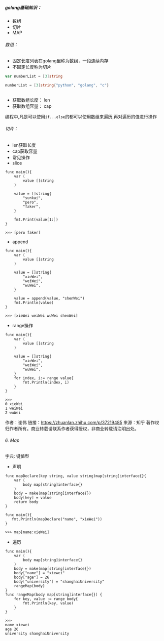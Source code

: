 

##### golang基础知识：

- 数组
- 切片
- MAP

###### 数组：

- 固定长度列表在golang里称为数组，一段连续内存
- 不固定长度称为切片

``` go
var numberList = [3]string

numberList = [3]string{"python", "golang", "c"}	
	
```

- 获取数组长度： len
- 获取数组容量： cap

编程中,凡是可以使用`if...else`的都可以使用数组来遍历,再对遍历的值进行操作

###### 切片：

- len获取长度
- cap获取容量
- 常见操作
- slice

```golang
func main(){
    var (
        value []string
    )

    value = []string{
        "sunkai",
        "pero",
        "faker",
    }

    fmt.Print(value[1:])
}

>>> [pero faker]

```

- append

```golang
func main(){
    var (
        value []string
    )

    value = []string{
        "xieWei",
        "weiWei",
        "wuWei",
    }

    value = append(value, "shenWei")
    fmt.Println(value)
}

>>> [xieWei weiWei wuWei shenWei]

```

- range操作

```golang
func main(){
    var (
        value []string
    )

    value = []string{
        "xieWei",
        "weiWei",
        "wuWei",
    }
    for index, i:= range value{
        fmt.Println(index, i)
    }
}

>>> 
0 xieWei
1 weiWei
2 wuWei

```

作者：谢伟
链接：https://zhuanlan.zhihu.com/p/37219485
来源：知乎
著作权归作者所有。商业转载请联系作者获得授权，非商业转载请注明出处。



###### 6. Map

字典: 键值型

- 声明

```golang
func mapDeclare(key string, value string)map[string]interface{}{
    var (
        body map[string]interface{}
    )
    body = make(map[string]interface{})
    body[key] = value
    return body
}

func main(){
   fmt.Println(mapDeclare("name", "xieWei"))
}

>>> map[name:xieWei]
```

- 遍历

```golang
func main(){
    var (
        body map[string]interface{}
    )
    body = make(map[string]interface{})
    body["name"] = "xiewei"
    body["age"] = 26
    body["university"] = "shanghaiUniversity"
    rangeMap(body)
}
func rangeMap(body map[string]interface{}) {
    for key, value := range body{
        fmt.Println(key, value)
    }
}

>>> 
name xiewei
age 26
university shanghaiUniversity
```

